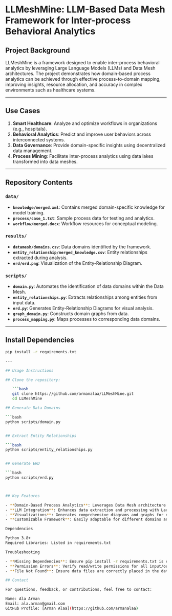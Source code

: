 # LLMeshMine: LLM-Based Data Mesh Framework for Inter-process Behavioral Analytics

## Project Background
LLMeshMine is a framework designed to enable inter-process behavioral analytics by leveraging Large Language Models (LLMs) and Data Mesh architectures. The project demonstrates how domain-based process analytics can be achieved through effective process-to-domain mapping, improving insights, resource allocation, and accuracy in complex environments such as healthcare systems.

---

## Use Cases
1. **Smart Healthcare**: Analyze and optimize workflows in organizations (e.g., hospitals).
2. **Behavioral Analytics**: Predict and improve user behaviors across interconnected systems.
3. **Data Governance**: Provide domain-specific insights using decentralized data management.
4. **Process Mining**: Facilitate inter-process analytics using data lakes transformed into data meshes.

---

## Repository Contents

### `data/`
- **`knowledge/merged.xml`**: Contains merged domain-specific knowledge for model training.
- **`process/case_1.txt`**: Sample process data for testing and analytics.
- **`workflow/merged.docx`**: Workflow resources for conceptual modeling.

### `results/`
- **`datamesh/domains.csv`**: Data domains identified by the framework.
- **`entity_relationship/merged_knowledge.csv`**: Entity relationships extracted during analysis.
- **`erd/erd.png`**: Visualization of the Entity-Relationship Diagram.

### `scripts/`
- **`domain.py`**: Automates the identification of data domains within the Data Mesh.
- **`entity_relationships.py`**: Extracts relationships among entities from input data.
- **`erd.py`**: Generates Entity-Relationship Diagrams for visual analysis.
- **`graph_domain.py`**: Constructs domain graphs from data.
- **`process_mapping.py`**: Maps processes to corresponding data domains.

---

## Install Dependencies

```bash
pip install -r requirements.txt

---

## Usage Instructions

## Clone the repository:

   ```bash
   git clone https://github.com/armanalaa/LLMeshMine.git
   cd LLMeshMine

## Generate Data Domains

```bash
python scripts/domain.py


## Extract Entity Relationships

```bash
python scripts/entity_relationships.py


## Generate ERD

```bash
python scripts/erd.py



## Key Features

- **Domain-Based Process Analytics**: Leverages Data Mesh architecture for granular process analytics.
- **LLM Integration**: Enhances data extraction and processing with Large Language Models.
- **Visualizations**: Generates comprehensive diagrams and graphs for domain insights.
- **Customizable Framework**: Easily adaptable for different domains and datasets.

Dependencies

Python 3.8+
Required Libraries: Listed in requirements.txt

Troubleshooting

- **Missing Dependencies**: Ensure pip install -r requirements.txt is executed before running scripts
- **Permission Errors**: Verify read/write permissions for all input/output directories
- **File Not Found**: Ensure data files are correctly placed in the data/ directory

## Contact

For questions, feedback, or contributions, feel free to contact:

Name: Ala Arman
Email: ala.arman@gmail.com
GitHub Profile: [Arman Alaa](https://github.com/armanalaa)









